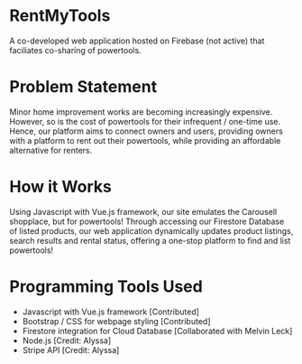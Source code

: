 # RentMyTools

A co-developed web application hosted on Firebase (not active) that faciliates co-sharing of powertools.

# Problem Statement

Minor home improvement works are becoming increasingly expensive. However,
so is the cost of powertools for their infrequent / one-time use. Hence,
our platform aims to connect owners and users, providing owners with a platform to
rent out their powertools, while providing an affordable alternative for renters.

# How it Works

Using Javascript with Vue.js framework, our site emulates the Carousell shopplace,
but for powertools! Through accessing our Firestore Database of listed products, our
web application dynamically updates product listings, search results and rental status,
offering a one-stop platform to find and list powertools!

# Programming Tools Used

- Javascript with Vue.js framework [Contributed]
- Bootstrap / CSS for webpage styling [Contributed]
- Firestore integration for Cloud Database [Collaborated with Melvin Leck]
- Node.js [Credit: Alyssa]
- Stripe API [Credit: Alyssa]
